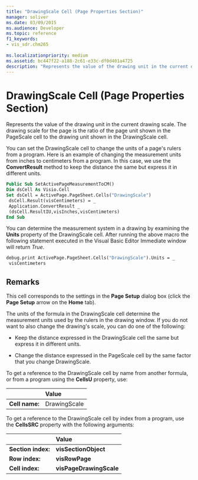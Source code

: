 ```yaml
---
title: "DrawingScale Cell (Page Properties Section)" 
manager: soliver
ms.date: 03/09/2015
ms.audience: Developer
ms.topic: reference
f1_keywords:
- vis_sdr.chm265
 
ms.localizationpriority: medium
ms.assetid: bc447f22-a188-2c61-e33c-df0d401a4725
description: "Represents the value of the drawing unit in the current drawing scale. The drawing scale for the page is the ratio of the page unit shown in the PageScale cell to the drawing unit shown in the DrawingScale cell."
---
```


# DrawingScale Cell (Page Properties Section)

Represents the value of the drawing unit in the current drawing scale. The drawing scale for the page is the ratio of the page unit shown in the PageScale cell to the drawing unit shown in the DrawingScale cell.
  
You can set the DrawingScale cell to change the units of a page's rulers from a program. Here is an example of changing the measurement units from inches to centimeters from a program. In this case, we use the **ConvertResult** method to keep the distance the same but express it in different units.
  
```vb
Public Sub SetActivePageMeasurementToCM() 
Dim dsCell As Visio.Cell 
Set dsCell = ActivePage.PageSheet.Cells("DrawingScale") 
 dsCell.Result(visCentimeters) = _ 
 Application.ConvertResult _ 
 (dsCell.ResultIU,visInches,visCentimeters) 
End Sub 
```

You can determine the measurement system in a drawing by examining the **Units** property of the DrawingScale cell. After running the above macro the following statement executed in the Visual Basic Editor Immediate window will return *True*.
  
```vb
debug.print ActivePage.PageSheet.Cells("DrawingScale").Units = _ 
 visCentimeters 
```

## Remarks

This cell corresponds to the settings in the **Page Setup** dialog box (click the **Page Setup** arrow on the **Home** tab).
  
The units of the formula in the DrawingScale cell determine the measurement units used by the rulers in the drawing window. If you do not want to also change the drawing's scale, you can do one of the following:
  
- Keep the distance expressed in the DrawingScale cell the same but express it in different units.

- Change the distance expressed in the PageScale cell by the same factor that you change DrawingScale.

To get a reference to the DrawingScale cell by name from another formula, or from a program using the **CellsU** property, use:
  
||Value |
|:-----|:-----|
|**Cell name:**  <br/> |DrawingScale  <br/> |

To get a reference to the DrawingScale cell by index from a program, use the **CellsSRC** property with the following arguments:
  
||Value |
|:-----|:-----|
|**Section index:**  <br/> |**visSectionObject** <br/> |
|**Row index:**  <br/> |**visRowPage** <br/> |
|**Cell index:**  <br/> |**visPageDrawingScale** <br/> |
